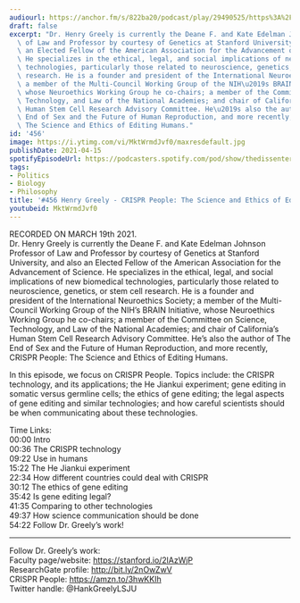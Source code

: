 ```yaml
---
audiourl: https://anchor.fm/s/822ba20/podcast/play/29490525/https%3A%2F%2Fd3ctxlq1ktw2nl.cloudfront.net%2Fstaging%2F2021-2-20%2F6c98a000-9aff-1d77-3d4e-2693b90b7f38.m4a
draft: false
excerpt: "Dr. Henry Greely is currently the Deane F. and Kate Edelman Johnson Professor\
  \ of Law and Professor by courtesy of Genetics at Stanford University, and also\
  \ an Elected Fellow of the American Association for the Advancement of Science.\
  \ He specializes in the ethical, legal, and social implications of new biomedical\
  \ technologies, particularly those related to neuroscience, genetics, or stem cell\
  \ research. He is a founder and president of the International Neuroethics Society;\
  \ a member of the Multi-Council Working Group of the NIH\u2019s BRAIN Initiative,\
  \ whose Neuroethics Working Group he co-chairs; a member of the Committee on Science,\
  \ Technology, and Law of the National Academies; and chair of California\u2019s\
  \ Human Stem Cell Research Advisory Committee. He\u2019s also the author of The\
  \ End of Sex and the Future of Human Reproduction, and more recently, CRISPR People:\
  \ The Science and Ethics of Editing Humans."
id: '456'
image: https://i.ytimg.com/vi/MktWrmdJvf0/maxresdefault.jpg
publishDate: 2021-04-15
spotifyEpisodeUrl: https://podcasters.spotify.com/pod/show/thedissenter/episodes/456-Henry-Greely---CRISPR-People-The-Science-and-Ethics-of-Editing-Humans-et2fst
tags:
- Politics
- Biology
- Philosophy
title: '#456 Henry Greely - CRISPR People: The Science and Ethics of Editing Humans'
youtubeid: MktWrmdJvf0
---
```

<div class="timelinks">

RECORDED ON MARCH 19th 2021.  
Dr. Henry Greely is currently the Deane F. and Kate Edelman Johnson Professor of Law and Professor by courtesy of Genetics at Stanford University, and also an Elected Fellow of the American Association for the Advancement of Science. He specializes in the ethical, legal, and social implications of new biomedical technologies, particularly those related to neuroscience, genetics, or stem cell research. He is a founder and president of the International Neuroethics Society; a member of the Multi-Council Working Group of the NIH’s BRAIN Initiative, whose Neuroethics Working Group he co-chairs; a member of the Committee on Science, Technology, and Law of the National Academies; and chair of California’s Human Stem Cell Research Advisory Committee. He’s also the author of The End of Sex and the Future of Human Reproduction, and more recently, CRISPR People: The Science and Ethics of Editing Humans.

In this episode, we focus on CRISPR People. Topics include: the CRISPR technology, and its applications; the He Jiankui experiment; gene editing in somatic versus germline cells; the ethics of gene editing; the legal aspects of gene editing and similar technologies; and how careful scientists should be when communicating about these technologies.

Time Links:  
<time>00:00</time> Intro  
<time>00:36</time> The CRISPR technology  
<time>09:22</time> Use in humans  
<time>15:22</time> The He Jiankui experiment  
<time>22:34</time> How different countries could deal with CRISPR  
<time>30:12</time> The ethics of gene editing  
<time>35:42</time> Is gene editing legal?  
<time>41:35</time> Comparing to other technologies  
<time>49:37</time> How science communication should be done  
<time>54:22</time> Follow Dr. Greely’s work!

---

Follow Dr. Greely’s work:  
Faculty page/website: https://stanford.io/2lAzWjP  
ResearchGate profile: http://bit.ly/2nOwZwV  
CRISPR People: https://amzn.to/3hwKKIh  
Twitter handle: @HankGreelyLSJU
</div>

